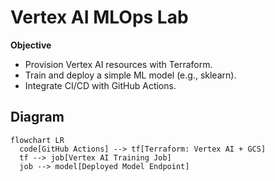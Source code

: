 # Vertex AI MLOps Lab

**Objective**
- Provision Vertex AI resources with Terraform.
- Train and deploy a simple ML model (e.g., sklearn).
- Integrate CI/CD with GitHub Actions.

## Diagram
```mermaid
flowchart LR
  code[GitHub Actions] --> tf[Terraform: Vertex AI + GCS]
  tf --> job[Vertex AI Training Job]
  job --> model[Deployed Model Endpoint]

